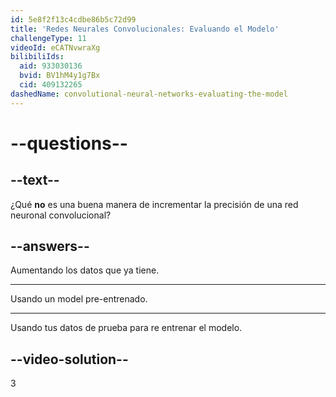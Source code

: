 ```yaml
---
id: 5e8f2f13c4cdbe86b5c72d99
title: 'Redes Neurales Convolucionales: Evaluando el Modelo'
challengeType: 11
videoId: eCATNvwraXg
bilibiliIds:
  aid: 933030136
  bvid: BV1hM4y1g7Bx
  cid: 409132265
dashedName: convolutional-neural-networks-evaluating-the-model
---
```


# --questions--

## --text--

¿Qué **no** es una buena manera de incrementar la precisión de una red neuronal convolucional?

## --answers--

Aumentando los datos que ya tiene.

---

Usando un model pre-entrenado.

---

Usando tus datos de prueba para re entrenar el modelo.

## --video-solution--

3

